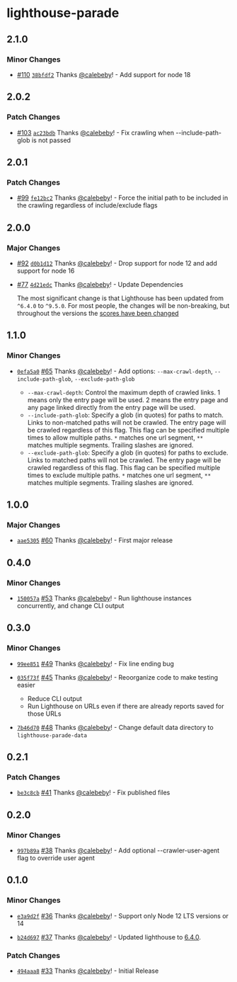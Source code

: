 # lighthouse-parade

## 2.1.0

### Minor Changes

- [#110](https://github.com/cloudfour/lighthouse-parade/pull/110) [`38bfdf2`](https://github.com/cloudfour/lighthouse-parade/commit/38bfdf271dfc1a9d92b773b22810b52680570108) Thanks [@calebeby](https://github.com/calebeby)! - Add support for node 18

## 2.0.2

### Patch Changes

- [#103](https://github.com/cloudfour/lighthouse-parade/pull/103) [`ac23bdb`](https://github.com/cloudfour/lighthouse-parade/commit/ac23bdb8ee02a11b88f0d7c313d3cd6e3eae6c9f) Thanks [@calebeby](https://github.com/calebeby)! - Fix crawling when --include-path-glob is not passed

## 2.0.1

### Patch Changes

- [#99](https://github.com/cloudfour/lighthouse-parade/pull/99) [`fe12bc2`](https://github.com/cloudfour/lighthouse-parade/commit/fe12bc21f59e21663d35cf606df8d90bfdf715ba) Thanks [@calebeby](https://github.com/calebeby)! - Force the initial path to be included in the crawling regardless of include/exclude flags

## 2.0.0

### Major Changes

- [#92](https://github.com/cloudfour/lighthouse-parade/pull/92) [`d0b1d12`](https://github.com/cloudfour/lighthouse-parade/commit/d0b1d12704a4b846daf506953ef78df10ed87c2e) Thanks [@calebeby](https://github.com/calebeby)! - Drop support for node 12 and add support for node 16

* [#77](https://github.com/cloudfour/lighthouse-parade/pull/77) [`4d21edc`](https://github.com/cloudfour/lighthouse-parade/commit/4d21edccdacb91732d041d43d109da05ed1c1323) Thanks [@calebeby](https://github.com/calebeby)! - Update Dependencies

  The most significant change is that Lighthouse has been updated from `^6.4.0` to `^9.5.0`. For most people, the changes will be non-breaking, but throughout the versions the [scores have been changed](https://github.com/GoogleChrome/lighthouse/releases)

## 1.1.0

### Minor Changes

- [`0efa5a0`](https://github.com/cloudfour/lighthouse-parade/commit/0efa5a001040e68c8af0a2c652de080bb91d3676) [#65](https://github.com/cloudfour/lighthouse-parade/pull/65) Thanks [@calebeby](https://github.com/calebeby)! - Add options: `--max-crawl-depth`, `--include-path-glob`, `--exclude-path-glob`

  - `--max-crawl-depth`: Control the maximum depth of crawled links. 1 means only the entry page will be used. 2 means the entry page and any page linked directly from the entry page will be used.
  - `--include-path-glob`: Specify a glob (in quotes) for paths to match. Links to non-matched paths will not be crawled. The entry page will be crawled regardless of this flag. This flag can be specified multiple times to allow multiple paths. `*` matches one url segment, `**` matches multiple segments. Trailing slashes are ignored.
  - `--exclude-path-glob`: Specify a glob (in quotes) for paths to exclude. Links to matched paths will not be crawled. The entry page will be crawled regardless of this flag. This flag can be specified multiple times to exclude multiple paths. `*` matches one url segment, `**` matches multiple segments. Trailing slashes are ignored.

## 1.0.0

### Major Changes

- [`aae5305`](https://github.com/cloudfour/lighthouse-parade/commit/aae530573b7c2bdf1bc365cc37dc968f03183baa) [#60](https://github.com/cloudfour/lighthouse-parade/pull/60) Thanks [@calebeby](https://github.com/calebeby)! - First major release

## 0.4.0

### Minor Changes

- [`150057a`](https://github.com/cloudfour/lighthouse-parade/commit/150057a85f0dedd6aabbe00924e0ecf56713d694) [#53](https://github.com/cloudfour/lighthouse-parade/pull/53) Thanks [@calebeby](https://github.com/calebeby)! - Run lighthouse instances concurrently, and change CLI output

## 0.3.0

### Minor Changes

- [`99ee851`](https://github.com/cloudfour/lighthouse-parade/commit/99ee85118af1e4a0d8bdb4acbf0aea1898c09cf2) [#49](https://github.com/cloudfour/lighthouse-parade/pull/49) Thanks [@calebeby](https://github.com/calebeby)! - Fix line ending bug

* [`035f73f`](https://github.com/cloudfour/lighthouse-parade/commit/035f73f56cb331870b99d20821a0eacd6fa254c4) [#45](https://github.com/cloudfour/lighthouse-parade/pull/45) Thanks [@calebeby](https://github.com/calebeby)! - Reoorganize code to make testing easier

  - Reduce CLI output
  - Run Lighthouse on URLs even if there are already reports saved for those URLs

- [`7b46d70`](https://github.com/cloudfour/lighthouse-parade/commit/7b46d70d7d02e37dec14e0744cef1659d0943a4b) [#48](https://github.com/cloudfour/lighthouse-parade/pull/48) Thanks [@calebeby](https://github.com/calebeby)! - Change default data directory to `lighthouse-parade-data`

## 0.2.1

### Patch Changes

- [`be3c8cb`](https://github.com/cloudfour/lighthouse-parade/commit/be3c8cb46e65b575c4e3e3e2de43dc1170b7ffda) [#41](https://github.com/cloudfour/lighthouse-parade/pull/41) Thanks [@calebeby](https://github.com/calebeby)! - Fix published files

## 0.2.0

### Minor Changes

- [`997b89a`](https://github.com/cloudfour/lighthouse-parade/commit/997b89aa9cbaf7fd5e5edf4df6875636b1ea2c03) [#38](https://github.com/cloudfour/lighthouse-parade/pull/38) Thanks [@calebeby](https://github.com/calebeby)! - Add optional --crawler-user-agent flag to override user agent

## 0.1.0

### Minor Changes

- [`e3a9d2f`](https://github.com/cloudfour/lighthouse-parade/commit/e3a9d2fc9ce89240b2e8b359cb692b2e44396ee7) [#36](https://github.com/cloudfour/lighthouse-parade/pull/36) Thanks [@calebeby](https://github.com/calebeby)! - Support only Node 12 LTS versions or 14

- [`b24d697`](https://github.com/cloudfour/lighthouse-parade/commit/b24d69769f12192783a89128ed2fb6453cdef28d) [#37](https://github.com/cloudfour/lighthouse-parade/pull/37) Thanks [@calebeby](https://github.com/calebeby)! - Updated lighthouse to [6.4.0](https://github.com/GoogleChrome/lighthouse/blob/main/changelog.md#640-2020-09-30).

### Patch Changes

- [`494aaa8`](https://github.com/cloudfour/lighthouse-parade/commit/494aaa803fc49400744058680ad17ec1ea99a67f) [#33](https://github.com/cloudfour/lighthouse-parade/pull/33) Thanks [@calebeby](https://github.com/calebeby)! - Initial Release
